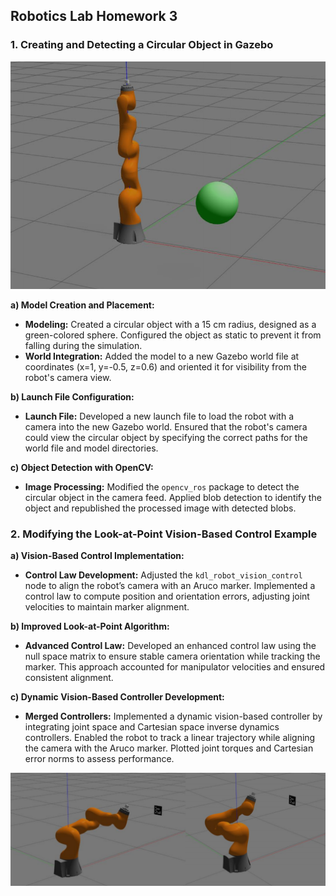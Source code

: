 ## Robotics Lab Homework 3

### 1. Creating and Detecting a Circular Object in Gazebo

<p align="center">
  <img src="images/world.png" alt="World" width="600" />
</p>

**a) Model Creation and Placement:**
- **Modeling:** Created a circular object with a 15 cm radius, designed as a green-colored sphere. Configured the object as static to prevent it from falling during the simulation.
- **World Integration:** Added the model to a new Gazebo world file at coordinates (x=1, y=-0.5, z=0.6) and oriented it for visibility from the robot's camera view.

**b) Launch File Configuration:**
- **Launch File:** Developed a new launch file to load the robot with a camera into the new Gazebo world. Ensured that the robot's camera could view the circular object by specifying the correct paths for the world file and model directories.

**c) Object Detection with OpenCV:**
- **Image Processing:** Modified the `opencv_ros` package to detect the circular object in the camera feed. Applied blob detection to identify the object and republished the processed image with detected blobs.

### 2. Modifying the Look-at-Point Vision-Based Control Example

**a) Vision-Based Control Implementation:**
- **Control Law Development:** Adjusted the `kdl_robot_vision_control` node to align the robot’s camera with an Aruco marker. Implemented a control law to compute position and orientation errors, adjusting joint velocities to maintain marker alignment.

**b) Improved Look-at-Point Algorithm:**
- **Advanced Control Law:** Developed an enhanced control law using the null space matrix to ensure stable camera orientation while tracking the marker. This approach accounted for manipulator velocities and ensured consistent alignment.

**c) Dynamic Vision-Based Controller Development:**
- **Merged Controllers:** Implemented a dynamic vision-based controller by integrating joint space and Cartesian space inverse dynamics controllers. Enabled the robot to track a linear trajectory while aligning the camera with the Aruco marker. Plotted joint torques and Cartesian error norms to assess performance.

<p align="center">
  <img src="images/aruco.png" alt="Aruco" width="800" />
</p>
